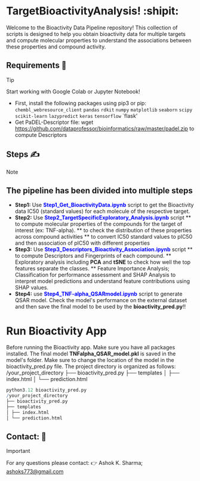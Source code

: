 # TargetBioactivityAnalysis! :shipit:
Welcome to the Bioactivity Data Pipeline repository! This collection of scripts is designed to help you obtain bioactivity data for multiple targets and compute molecular properties to understand the associations between these properties and compound activity.

## Requirements :crossed_fingers:
> [!TIP]
> Start working with Google Colab or Jupyter Notebook! 
> * First, install the following packages using pip3 or pip:
`chembl_webresource_client`
`pandas`
`rdkit`
`numpy`
`matplotlib`
`seaborn`
`scipy`
`scikit-learn`
`lazypredict`
`keras`
`tensorflow`
`flask'
> * Get PaDEL-Descriptor file: wget https://github.com/dataprofessor/bioinformatics/raw/master/padel.zip to compute Descriptors

## Steps :writing_hand:
> [!NOTE]
> ## The pipeline has been divided into multiple steps
> * **Step1:** Use **<span style="color:blue">Step1_Get_BioactivityData.ipynb</span>** script to get the Bioactivity data IC50 (standard values) for each molecule of the respective target.
> * **Step2:** Use **<span style="color:blue">Step2_TargetSpecificExploratory_Analysis.ipynb</span>** script
> ** to compute molecular properties of the compounds for the target of interest (ex: TNF-alpha).
> ** to check the distribution of these properties across compound activities
> ** to convert IC50 standard values to pIC50 and then association of pIC50 with different properties
> * **Step3:** Use **<span style="color:blue">Step3_Descriptors_Bioactivity_Association.ipynb</span>** script
> ** to compute Descriptors and Fingerprints of each compound.
> ** Exploratory analysis including **PCA** and **tSNE** to check how well the top features separate the classes.
> ** Feature Importance Analysis; Classification for performance assessment and SHAP Analysis to interpret model predictions and understand feature contributions using SHAP values.
> * **Step4:** use **<span style="color:blue">Step4_TNF-alpha_QSARmodel.ipynb</span>** script to generate QSAR model. Check the model's performance on the external dataset and then save the final model to be used by the **bioactivity_pred.py**!!

# Run Bioactivity App
Before running the Bioactivity app. Make sure you have all packages installed. The final model **TNFalpha_QSAR_model.pkl**  is saved in the model's folder. Make sure to change the location of the model in the bioactivity_pred.py file. The project directory is organized as follows:
/your_project_directory
├── bioactivity_pred.py
├── templates
│ ├── index.html
│ └── prediction.html


``` r
python3.12 bioactivity_pred.py
/your_project_directory
├── bioactivity_pred.py
├── templates
│ ├── index.html
│ └── prediction.html
```

## Contact: :raised_back_of_hand:
> [!IMPORTANT]
> For any questions please contact: :point_right: Ashok K. Sharma; ashoks773@gmail.com 
